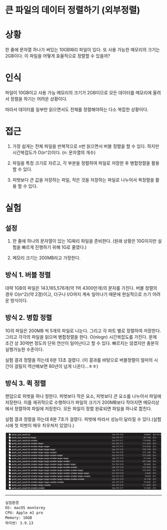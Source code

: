 # 큰 파일의 데이터 정렬하기 (외부정렬)

# 상황

한 줄에 문자열 하나가 써있는 10GB짜리 파일이 있다. 또 사용 가능한 메모리의 크기는 2GB이다. 이 파일을 어떻게 효율적으로 정렬할 수 있을까?

# 인식

파일이 10GB이고 사용 가능 메모리의 크기가 2GB이므로 모든 데이터를 메모리에 올려서 정렬을 하기는 어려운 상황이다.

따라서 데이터를 일부만 읽으면서도 전체를 정렬해야하는 다소 복잡한 상황이다.

# 접근

1. 가장 쉽게는 전체 파일을 반복적으로 n번 읽으면서 버블 정렬을 할 수 있다. 하지만 시간복잡도가 O(n^2)이다. (n: 문자열의 개수)

2. 파일을 특정 크기로 자르고, 각 부분을 정렬하여 파일로 저장한 후 병합정렬을 활용 할 수 있다.

3. 피벗보다 큰 값을 저장하는 파일, 작은 것을 저장하는 파일로 나누어서 퀵정렬을 활용 할 수 있다.

# 실험

## 설정

1. 한 줄에 하나의 문자열이 있는 1G짜리 파일을 준비한다. (원래 상황은 10G이지만 실험을 빠르게 진행하기 위해 1G로 줄였다.)

2. 메모리 크기는 200MB라고 가정한다.

## 방식 1. 버블 정렬

대략 1GB의 파일은 143,165,576개(약 1억 4300만개)의 문자를 가진다. 버블 정렬의 경우 O(n^2)(약 2경)이고, 더구나 I/O까지 계속 일어나기 때문에 현실적으로 쓰기 어려운 방식이다.

## 방식 2. 병합 정렬

1G의 파일은 200MB 씩 5개의 파일로 나눈다. 그리고 각 파트 별로 정렬하여 저장한다. 그리고 각각의 파일을 읽으며 병합정렬을 한다. O(nlogn) 시간복잡도를 가진다. 문제 조건 상 30억번 정도의 단위 연산이 일어난다고 할 수 있다. 빠르지는 않겠지만 충분히 실행가능한 수준이다.

실험 결과 정렬을 하는데 6분 13초 걸렸다. (이 결과를 바탕으로 버블정렬이 얼마의 시간이 걸릴지 역산해보면 80년이 넘게 나온다...ㅎㅎ)

## 방식 3. 퀵 정렬

랜덤으로 피벗을 하나 정한다. 피벗보다 작은 요소, 피벗보다 큰 요소를 나누어서 파일에 저장한다. 이를 재귀적으로 수행하다가 파일의 크기가 200MB보다 작아지면 메모리상에서 정렬하여 파일에 저장한다. 모든 파일이 정렬 완료되면 파일을 하나로 합친다.

실험 결과 정렬을 하는데 8분 7초가 걸렸다. 피벗에 따라서 성능이 달라질 수 있다.(실험시에 첫 피벗이 매우 치우쳐저 있었다.)

<div style="text-align: center;">
    <img src="https://raw.githubusercontent.com/habibi03336/case-study/master/2023-06-19-external-sorting/img/quick-recursion.png" alt="quick sort recursion" width="500"/>
</div>

---

    실험환경
    OS: macOS monterey
    CPU: Apple m1 pro
    Memory: 16GB
    파이썬: 3.9.13
